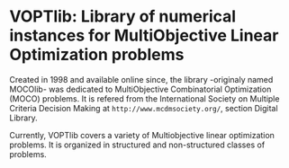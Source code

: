 VOPTlib: Library of numerical instances for MultiObjective Linear Optimization problems
==
	
Created in 1998 and available online since, the library -originaly named MOCOlib- was dedicated to MultiObjective Combinatorial Optimization (MOCO) problems. 
It is refered from the International Society on Multiple Criteria Decision Making at `http://www.mcdmsociety.org/`, section Digital Library.


Currently, VOPTlib covers a variety of Multiobjective linear optimization problems. 
It is organized in structured and non-structured classes of problems.


